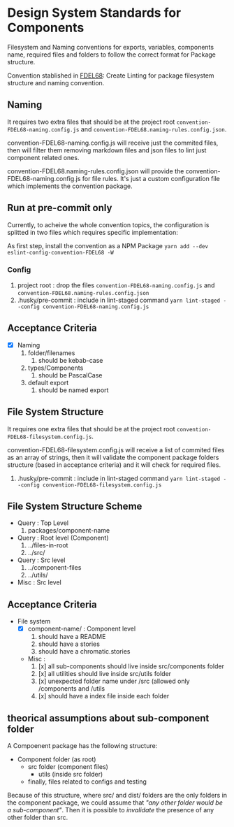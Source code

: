 # Design System Standards for Components

Filesystem and Naming conventions for exports, variables, components name, required files and folders to follow the correct format for Package structure.

Convention stablished in [FDEL68](https://cuponation.atlassian.net/jira/software/c/projects/FDEL/boards/322?modal=detail&selectedIssue=FDEL-68&assignee=6175c9a72097220071fda78e): Create Linting for package filesystem structure and naming convention.

## Naming

It requires two extra files that should be at the project root `convention-FDEL68-naming.config.js` and `convention-FDEL68.naming-rules.config.json`.

convention-FDEL68-naming.config.js will receive just the commited files, then will filter them removing markdown files and json files to lint just component related ones.

convention-FDEL68.naming-rules.config.json will provide the convention-FDEL68-naming.config.js for file rules. It's just a custom configuration file which implements the convention package.

## Run at pre-commit only

Currently, to acheive the whole convention topics, the configuration is splitted in two files which requires specific implementation:

As first step, install the convention as a NPM Package `yarn add --dev eslint-config-convention-FDEL68 -W`

### Config

1. project root : drop the files `convention-FDEL68-naming.config.js` and `convention-FDEL68.naming-rules.config.json`
2. .husky/pre-commit : include in lint-staged command `yarn lint-staged --config convention-FDEL68-naming.config.js`

## Acceptance Criteria

* [x] Naming 
    1. folder/filenames
          1. should be kebab-case
    2. types/Components
          1. should be PascalCase
    3. default export
          1. should be named export





## File System Structure

It requires one extra files that should be at the project root `convention-FDEL68-filesystem.config.js`.

convention-FDEL68-filesystem.config.js will receive a list of commited files as an array of strings, then it will validate the component package folders structure (based in acceptance criteria) and it will check for required files.

1. .husky/pre-commit : include in lint-staged command `yarn lint-staged --config convention-FDEL68-filesystem.config.js`


## File System Structure Scheme

* Query : Top Level
    1. packages/component-name
* Query : Root level (Component)
    1. ../files-in-root
    2. ../src/
* Query : Src level
    1. ../component-files
    2. ../utils/
* Misc : Src level

## Acceptance Criteria

* File system
    * [x] component-name/ : Component level
        1. should have a README
        2. should have a stories
        3. should have a chromatic.stories

  * Misc : 
      1. [x] all sub-components should live inside src/components folder
      2. [x] all utilities should live inside src/utils folder
      3. [x] unexpected folder name under /src (allowed only /components and /utils
      4. [x] should have a index file inside each folder

## theorical assumptions about sub-component folder

A Compoenent package has the following structure:

* Component folder (as root)
    * src folder (component files)
        * utils (inside src folder)
    * finally, files related to configs and testing

Because of this structure, where src/ and dist/ folders are the only folders in the component package, we could assume that _"any other folder would be a sub-component"_. Then it is possible to _invalidate_ the presence of any other folder than src.



































































